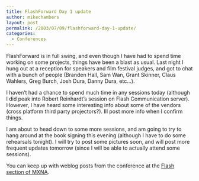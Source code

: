 ```yaml
---
title: FlashForward Day 1 update
author: mikechambers
layout: post
permalink: /2003/07/09/flashforward-day-1-update/
categories:
  - Conferences
---
```



FlashForward is in full swing, and even though I have had to spend time working on some projects, things have been a blast as usual. Last night I hung out at a reception for speakers and film festival judges, and got to chat with a bunch of people (Branden Hall, Sam Wan, Grant Skinner, Claus Wahlers, Greg Burch, Josh Dura, Danny Dura, etc...). 

I haven&#8217;t had a chance to spend much time in any sessions today (although I did peak into Robert Reinhardt&#8217;s session on Flash Communication server). However, I have heard some interesting info about some of the vendors (cross platform third party projectors?). Ill post more info when I confirm things.

I am about to head down to some more sessions, and am going to try to hang around at the book signing this evening (although I have to do some rehearsals tonight). I will try to post some pictures soon, and will post more frequent updates tomorrow (since I will be able to actually attend some sessions).

You can keep up with weblog posts from the conference at the [Flash section of MXNA][1].

 [1]: http://www.markme.com/mxna/index.cfm?category=Flash